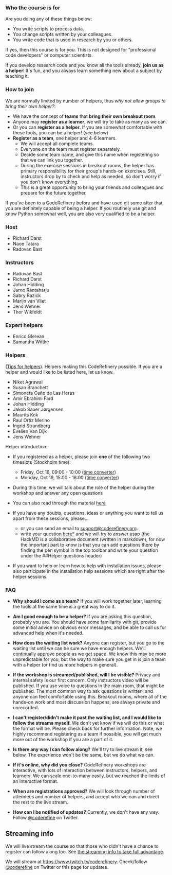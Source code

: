 
### Who the course is for

Are you doing any of these things below:
- You write scripts to process data.
- You change scripts written by your colleagues.
- You write code that is used in research by you or others.

If yes, then this course is for you.  This is not designed for
"professional code developers" or computer scientists.

If you develop research code and you know all the tools
already, **join us as a helper**! It's fun, and you always learn
something new about a subject by teaching it.


### How to join

We are normally limited by number of helpers, thus *why not allow
groups to bring their own helper?*:

- We have the concept of **teams** that **bring their own breakout room**.
- Anyone may **register as a learner**, we will try to take as many as we can.
- Or you can **register as a helper**.  If you are somewhat comfortable
  with these tools, you can be a helper! (see below)
- **Register as a team**, one helper and 4-6 learners.
  - We will accept all complete teams.
  - Everyone on the team must register separately.
  - Decide some team name, and give this name when registering so that we can link you together.
  - During the exercise sessions in breakout rooms, the helper has
    primary responsibility for their group's hands-on exercises.
    Still, instructors drop by to check and help
    as needed, so don't worry if you don't know everything.
  - This is a great opportunity to bring your friends and colleagues
    and prepare for the future together.

If you've been to a CodeRefinery before and have used git some after
that, you are definitely capable of being a helper.  If you routinely
use git and know Python somewhat well, you are also very qualified to
be a helper.


### Host

- Richard Darst
- Naoe Tatara
- Radovan Bast


### Instructors

- Radovan Bast
- Richard Darst
- Johan Hidding
- Jarno Rantaharju
- Sabry Razick
- Marijn van Vliet
- Jens Wehner
- Thor Wikfeldt


### Expert helpers

- Enrico Glerean
- Samantha Wittke



### Helpers

([Tips for
helpers](https://coderefinery.github.io/manuals/helper-intro/)).
Helpers making this CodeRefinery possible.  If you are a helper
and would like to be listed here, let us know.

- Niket Agrawal
- Susan Branchett
- Simoneta Caño de Las Heras
- Amir Ebrahimi Fard
- Johan Hidding
- Jakob Sauer Jørgensen
- Maurits Kok
- Raul Ortiz Merino
- Ingrid Strandberg
- Evelien Van Dijk
- Jens Wehner

Helper introduction:

- If you registered as a helper, please join **one** of the following
  two timeslots (Stockholm time):
  - Friday, Oct 16, 09:00 - 10:00 ([time converter](https://arewemeetingyet.com/Stockholm/2020-10-16/09:00/CodeRefinery%20helper%20training#eyJ1cmwiOiJodHRwczovL2NvZGVyZWZpbmVyeS5naXRodWIuaW8vMjAyMC0xMC0yMC1vbmxpbmUvIn0=))
  - Monday, Oct 19, 15:00 - 16:00 ([time converter](https://arewemeetingyet.com/Stockholm/2020-10-19/15:00/CodeRefinery%20helper%20training#eyJ1cmwiOiJodHRwczovL2NvZGVyZWZpbmVyeS5naXRodWIuaW8vMjAyMC0xMC0yMC1vbmxpbmUvIn0=))
- During this time, we will talk about the role of the helper during the workshop and answer any open questions
- You can also read through the material [here](https://coderefinery.github.io/manuals/helper-intro/)
- If you have any doubts, questions, ideas or anything you want to tell us apart from these sessions, please...

  - or you can send an email to support@coderefinery.org.
  - write your question [here*](https://hackmd.io/8bLEW1nySgqRglZvbwU_zw) and we will try to answer asap  (the HackMD is a collaborative document (written in markdown), for now the important part to know is that you can add questions there by finding the pen symbol in the top toolbar and write your question under the ##Helper questions header)

- If you want to help or learn how to help with installation issues, please also participate in the installation help sessions which are right after the helper sessions.


### FAQ

- **Why should I come as a team?**  If you will work together later,
  learning the tools at the same time is a great way to do it.

- **Am I good enough to be a helper?**  If you are asking this
  question, probably you are.  You should have some familiarity with
  git, provide some initial advice on obvious error messages, and
  be able to call us for advanced help when it's needed.

- **How does the waiting list work?**  Anyone can register, but you go to
  the waiting list until we can be sure we have enough helpers.  We'll
  continually approve people as we get space.  We know
  this may be more unpredictable for you, but the way to make sure you
  get in is join a team with a helper (or find us more helpers in
  general).

* **If the workshop is streamed/published, will I be visible?**
  Privacy and internal safety is our first concern.  Only instructors
  video will be published.  If you use voice to questions in the main room,
  that might be published.  The most common way to ask questions is
  written, and anyone can feel comfortable using this.  Breakout
  rooms, where all of the hands-on work and most discussion happens,
  are always private and unrecorded.

* **I can't register/didn't make it past the waiting list, and I would
  like to follow the streams myself.**  We don't yet know if we will
  do this or what the format will be.  Please check back for further
  information.  Note, we highly recommend registering as a team if
  possible, you will get much more out of the workshop if you are a
  part of it.

* **Is there any way I can follow along?**  We'll try to live stream
  it, see below.  The experience won't be the same, but we do what we
  can.

* **If it's online, why did you close?**  CodeRefinery workshops are
  interactive, with lots of interaction between instructors, helpers,
  and learners.  We can scale one-to-many easily, but we reached the
  limits of an interactive format.

* **When are registrations approved?**  We will look through number
  of attendees and number of helpers, and accept who we can and direct
  the rest to the live stream.

* **How can I be notified of updates?**  Currently, we don't have any
  way.  Follow [@coderefine](https://twitter.com/coderefine) on
  Twitter.


## Streaming info

We will live stream the course so that those who didn't have a chance
to register can follow along too.  See [the streaming
info to take full advantage](https://coderefinery.github.io/manuals/how-to-attend-online/#live-streaming).

We will stream at <https://www.twitch.tv/coderefinery>.  Check/follow
[@coderefine](https://twitter.com/coderefine) on Twitter or this
page for updates.
